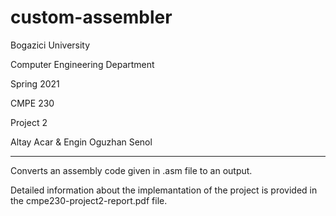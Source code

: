 # custom-assembler

Bogazici University

Computer Engineering Department

Spring 2021

CMPE 230

Project 2

Altay Acar & Engin Oguzhan Senol

***

Converts an assembly code given in .asm file to an output.

Detailed information about the implemantation of the project is provided in the cmpe230-project2-report.pdf file.
